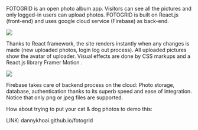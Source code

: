 FOTOGRID is an open photo album app. 
Visitors can see all the pictures and only logged-in users can upload photos.
FOTOGRID is built on React.js (front-end) and uses google cloud service (Firebase) as back-end. 

![](fotogrid1.gif)

Thanks to React framework, the site renders instantly when any changes is made (new uploaded photos, login log out process).
All uploaded pictures show the avatar of uploader.
Visual effects are done by CSS markups and a React.js library Framer Motion .

![](fotogrid2.gif)

Firebase takes care of backend process on the cloud: Photo storage, database, authentication thanks to its superb speed and ease of integration.
Notice that only png or jpeg files are supported.

How about trying to put your cat & dog photos to demo this:

LINK:
dannykhoai.github.io/fotogrid
